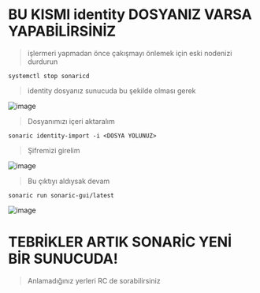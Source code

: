 # BU KISMI identity DOSYANIZ VARSA YAPABİLİRSİNİZ

> işlermeri yapmadan önce çakışmayı önlemek için eski nodenizi durdurun

```console
systemctl stop sonaricd
````

> identity dosyanız sunucuda bu şekilde olması gerek

![image](https://github.com/user-attachments/assets/100cfef5-0c43-4afd-a07c-05c94879f49e)

> Dosyanımızı içeri aktaralım

```console
sonaric identity-import -i <DOSYA YOLUNUZ>
````
> Şifremizi girelim

![image](https://github.com/user-attachments/assets/5fd88b3d-c07b-4790-9490-4f78e5871061)

> Bu çıktıyı aldıysak devam

```console
sonaric run sonaric-gui/latest
````

![image](https://github.com/user-attachments/assets/daba3408-29b7-4491-8942-4464264172cd)

# TEBRİKLER ARTIK SONARİC YENİ BİR SUNUCUDA!
> Anlamadığınız yerleri RC de sorabilirsiniz

